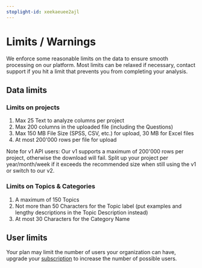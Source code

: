 ```yaml
---
stoplight-id: xeekaeuee2ajl
---
```


# Limits / Warnings

We enforce some reasonable limits on the data to ensure smooth processing on our platform. Most limits can be relaxed if necessary, contact support if you hit a limit that prevents you from completing your analysis.

## Data limits

### Limits on projects
1. Max 25 Text to analyze columns per project
2. Max 200 columns in the uploaded file (including the Questions)
3. Max 150 MB File Size (SPSS, CSV, etc.) for upload, 30 MB for Excel files
4. At most 200'000 rows per file for upload

Note for v1 API users: Our v1 supports a maximum of 200'000 rows per project, otherwise the download will fail. Split up your project per year/month/week if it exceeds the recommended size when still using the v1 or switch to our v2.

### Limits on Topics & Categories
1. A maximum of 150 Topics
2. Not more than 50 Characters for the Topic label (put examples and lengthy descriptions in the Topic Description instead)
3. At most 30 Characters for the Category Name

## User limits
Your plan may limit the number of users your organization can have, upgrade your [subscription](https://caplena.com/app/account/subscription) to increase the number of possible users.